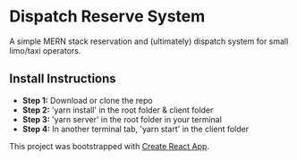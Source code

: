# Dispatch Reserve System
A simple MERN stack reservation and (ultimately) dispatch system for small limo/taxi operators.

## Install Instructions
- **Step 1:** Download or clone the repo 
- **Step 2:** 'yarn install' in the root folder & client folder
- **Step 3:** 'yarn server' in the root folder in your terminal  
- **Step 4:**  In another terminal tab, 'yarn start' in the client folder

This project was bootstrapped with [Create React App](https://github.com/facebook/create-react-app).
